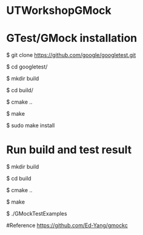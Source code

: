 # UTWorkshopGMock

# GTest/GMock installation

$ git clone https://github.com/google/googletest.git

$ cd googletest/

$ mkdir build

$ cd build/

$ cmake ..

$ make

$ sudo make install


# Run build and test result

$ mkdir build

$ cd build

$ cmake ..

$ make

$ ./GMockTestExamples


#Reference https://github.com/Ed-Yang/gmockc
